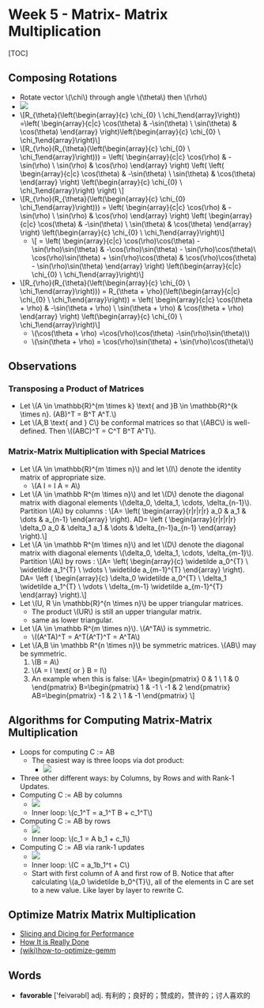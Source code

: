 # Week 5 - Matrix- Matrix Multiplication

\[TOC\]

## Composing Rotations

* Rotate vector \\(\chi\\) through angle \\(\theta\\) then \\(\rho\\)
* ![](../.gitbook/assets/15230677242292%20%281%29.jpg)
* \\[R_{\theta}\(\left\(\begin{array}{c} \chi_{0} \ \chi_1\end{array}\right\)\) =\left\( \begin{array}{c\|c} \cos\(\theta\) & -\sin\(\theta\) \ \sin\(\theta\) &  \cos\(\theta\) \end{array} \right\)\left\(\begin{array}{c} \chi_{0} \ \chi\_1\end{array}\right\)\\]
* \\[R_{\rho}\(R_{\theta}\(\left\(\begin{array}{c} \chi_{0} \ \chi\_1\end{array}\right\)\)\) = \left\( \begin{array}{c\|c} \cos\(\rho\) & -\sin\(\rho\) \ \sin\(\rho\) &  \cos\(\rho\) \end{array} \right\) \left\( \left\( \begin{array}{c\|c} \cos\(\theta\) & -\sin\(\theta\) \ \sin\(\theta\) &  \cos\(\theta\) \end{array} \right\) \left\(\begin{array}{c} \chi_{0} \ \chi\_1\end{array}\right\) \right\) \\]
* \\[R_{\rho}\(R_{\theta}\(\left\(\begin{array}{c} \chi_{0} \\chi\_1\end{array}\right\)\)\) = \left\( \begin{array}{c\|c} \cos\(\rho\) & -\sin\(\rho\) \ \sin\(\rho\) &  \cos\(\rho\) \end{array} \right\) \left\( \begin{array}{c\|c} \cos\(\theta\) & -\sin\(\theta\) \ \sin\(\theta\) &  \cos\(\theta\) \end{array} \right\) \left\(\begin{array}{c} \chi_{0} \ \chi\_1\end{array}\right\)\\]
  * \\[ = \left\( \begin{array}{c\|c} \cos\(\rho\)\cos\(\theta\) -\sin\(\rho\)\sin\(\theta\) & -\cos\(\rho\)\sin\(\theta\) - \sin\(\rho\)\cos\(\theta\)\ \cos\(\rho\)\sin\(\theta\) + \sin\(\rho\)\cos\(\theta\) &  \cos\(\rho\)\cos\(\theta\) - \sin\(\rho\)\sin\(\theta\) \end{array} \right\) \left\(\begin{array}{c\|c} \chi\_{0} \ \chi\_1\end{array}\right\)\\]
* \\[R_{\rho}\(R_{\theta}\(\left\(\begin{array}{c} \chi_{0} \ \chi\_1\end{array}\right\)\)\) = R_{\theta + \rho}\(\left\(\begin{array}{c\|c} \chi_{0} \ \chi\_1\end{array}\right\)\) = \left\( \begin{array}{c\|c} \cos\(\theta + \rho\) & -\sin\(\theta + \rho\) \ \sin\(\theta + \rho\) &  \cos\(\theta + \rho\) \end{array} \right\) \left\(\begin{array}{c} \chi_{0} \ \chi\_1\end{array}\right\)\\]
  * \\(\cos\(\theta + \rho\) =\cos\(\rho\)\cos\(\theta\) -\sin\(\rho\)\sin\(\theta\)\\)
  * \\(\sin\(\theta + \rho\) = \cos\(\rho\)\sin\(\theta\) + \sin\(\rho\)\cos\(\theta\)\\)

## Observations

### Transposing a Product of Matrices

* Let \\(A \in \mathbb{R}^{m \times k} \text{ and }B \in \mathbb{R}^{k \times n}. \(AB\)^T = B^T A^T.\\)
* Let \\(A,B \text{ and } C\\) be conformal matrices so that \\(ABC\\) is well-defined. Then \\(\(ABC\)^T = C^T B^T A^T\\).

### Matrix-Matrix Multiplication with Special Matrices

* Let \\(A \in \mathbb{R}^{m \times n}\\) and let \\(I\\) denote the identity matrix of appropriate size.
  * \\(A I = I A = A\\)
* Let \\(A \in \mathbb R^{m \times n}\\) and let \\(D\\) denote the diagonal matrix with diagonal elements \\(\delta_0, \delta\_1, \cdots, \delta_{n-1}\\). Partition \\(A\\) by columns : \\[A= \left\( \begin{array}{r\|r\|r\|r} a_0 &  a\_1 & \dots &  a_{n-1} \end{array} \right\). AD= \left \( \begin{array}{r\|r\|r\|r} \delta_0 a\_0 &  \delta\_1 a\_1 &   \dots  &  \delta_{n-1}a\_{n-1} \end{array} \right\).\\]
* Let \\(A \in \mathbb R^{m \times n}\\) and let \\(D\\) denote the diagonal matrix with diagonal elements \\(\delta_0, \delta\_1, \cdots, \delta_{m-1}\\). Partition \\(A\\) by rows : \\[A= \left\( \begin{array}{c} \widetilde a_0^{T} \   \widetilde a\_1^{T} \  \vdots \   \widetilde a_{m-1}^{T} \end{array} \right\). DA= \left \( \begin{array}{c} \delta_0 \widetilde a\_0^{T} \   \delta\_1 \widetilde a\_1^{T} \    \vdots  \   \delta_{m-1} \widetilde a\_{m-1}^{T} \end{array} \right\).\\]
* Let \\(U, R \in \mathbb{R}^{n \times n}\\) be upper triangular matrices.
  * The product \\(UR\\) is still an upper triangular matrix.
  * same as lower triangular.
* Let \\(A \in \mathbb R^{m \times n}\\). \\(A^TA\\) is symmetric.
  * \\(\(A^TA\)^T = A^T\(A^T\)^T = A^TA\\)
* Let \\(A,B \in \mathbb R^{n \times n}\\) be symmetric matrices. \\(AB\\) may be symmetric.
  1. \\(B = A\\)
  2. \\(A = I \text{ or } B = I\\)
  3. An example when this is false: \\[A= \begin{pmatrix} 0 & 1 \ 1 & 0 \end{pmatrix} B=\begin{pmatrix} 1 & -1 \ -1 & 2 \end{pmatrix} AB=\begin{pmatrix} -1 & 2 \ 1 & -1 \end{pmatrix} \\]

## Algorithms for Computing Matrix-Matrix Multiplication

* Loops for computing C := AB
  * The easiest way is three loops via dot product:
    * ![](../.gitbook/assets/15230981916448.jpg)
* Three other different ways: by Columns, by Rows and with Rank-1 Updates.
* Computing C := AB by columns
  * ![](../.gitbook/assets/15230983184445%20%281%29.jpg)
  * Inner loop: \\(c\_1^T = a\_1^T B + c\_1^T\\)
* Computing C := AB by rows
  * ![](../.gitbook/assets/15230983390128%20%281%29.jpg)
  * Inner loop: \\(c\_1 = A b\_1 + c\_1\\)
* Computing C := AB via rank-1 updates
  * ![](../.gitbook/assets/15230983608648.jpg)
  * Inner loop: \\(C = a\_1b\_1^t + C\\)
  * Start with first column of A and first row of B. Notice that after calculating \\(a\_0 \widetilde b\_0^{T}\\), all of the elements in C are set to a new value. Like layer by layer to rewrite C.

## Optimize Matrix Matrix Multiplication

* [Slicing and Dicing for Performance](https://courses.edx.org/courses/course-v1:UTAustinX+UT.5.05x+2T2017/courseware/9fc355378f26481282ffa7961b74b402/c78ce0ba3206468c8629ae2817746439/1?activate_block_id=block-v1%3AUTAustinX%2BUT.5.05x%2B2T2017%2Btype%40vertical%2Bblock%4023ea74b30da04cada12135fa2592a61f)
* [How It is Really Done](https://courses.edx.org/courses/course-v1:UTAustinX+UT.5.05x+2T2017/courseware/9fc355378f26481282ffa7961b74b402/c78ce0ba3206468c8629ae2817746439/2?activate_block_id=block-v1%3AUTAustinX%2BUT.5.05x%2B2T2017%2Btype%40vertical%2Bblock%4021df08b0e8fc41b0a34c992eeaf5d74b)
* [\(wiki\)how-to-optimize-gemm](https://github.com/flame/how-to-optimize-gemm/wiki)

## Words

* **favorable** \['feivərəbl\] adj. 有利的；良好的；赞成的，赞许的；讨人喜欢的

